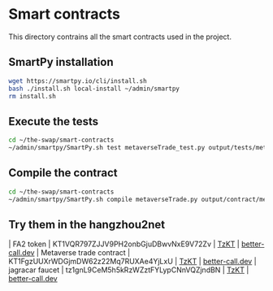 # Smart contracts

This directory contrains all the smart contracts used in the project.


## SmartPy installation

```bash
wget https://smartpy.io/cli/install.sh
bash ./install.sh local-install ~/admin/smartpy
rm install.sh
```

## Execute the tests

```bash
cd ~/the-swap/smart-contracts
~/admin/smartpy/SmartPy.sh test metaverseTrade_test.py output/tests/metaverseTrade --html --purge
```

## Compile the contract

```bash
cd ~/the-swap/smart-contracts
~/admin/smartpy/SmartPy.sh compile metaverseTrade.py output/contract/metaverseTrade --html --purge
```

## Try them in the hangzhou2net

| FA2 token | KT1VQR797ZJJV9PH2onbGjuDBwvNxE9V72Zv | [TzKT](https://hangzhou2net.tzkt.io/KT1VQR797ZJJV9PH2onbGjuDBwvNxE9V72Zv/operations/) | [better-call.dev](https://better-call.dev/hangzhou2net/KT1VQR797ZJJV9PH2onbGjuDBwvNxE9V72Zv/operations)
| Metaverse trade contract | KT1FgzUUXrWDGjmDW62z22Mq7RUXAe4YjLxU | [TzKT](https://hangzhou2net.tzkt.io/KT1FgzUUXrWDGjmDW62z22Mq7RUXAe4YjLxU/operations/) | [better-call.dev](https://better-call.dev/hangzhou2net/KT1FgzUUXrWDGjmDW62z22Mq7RUXAe4YjLxU/operations)
| jagracar faucet | tz1gnL9CeM5h5kRzWZztFYLypCNnVQZjndBN | [TzKT](https://hangzhou2net.tzkt.io/tz1gnL9CeM5h5kRzWZztFYLypCNnVQZjndBN/operations/) | [better-call.dev](https://better-call.dev/hangzhou2net/tz1gnL9CeM5h5kRzWZztFYLypCNnVQZjndBN/operations)
